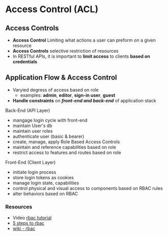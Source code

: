 # Access Control (ACL)

## Access Controls
- **Access Control** Limiting what actions a user can preform on a given resource
- **Access Controls** selective restriction of resources
- In RESTful APIs, it is important to **limit access** to clients **based on credentials**

## Application Flow & Access Control
- Varyied degress of access based on role
  - examples: **admin**, **editor**, **sign-in user**, **guest**
- **Handle constraints** on ***front-end and back-end*** of application stack

Back-End (API Layer)
- mangage login cycle with front-end
- maintain User's db
- maintain user roles
- authenticate user (basic & bearer)
- create, manage, apply Role Based Access Controls
- maintain and reference capabilities based on role
- restrict access to features and routes based on role

Front-End (Client Layer)
- initiate login process
- store login tokens as cookies
- manage login state, capabilities
- control physical and visual access to components based on RBAC rules
- alter behaviors based on RBAC

### Resources
- Video [rbac tutorial](https://www.youtube.com/watch?v=C4NP8Eon3cA)
- [5 steps to rbac](https://www.csoonline.com/article/3060780/security/5-steps-to-simple-role-based-access-control.html)
- [wiki - rbac](https://en.wikipedia.org/wiki/Role-based_access_control)